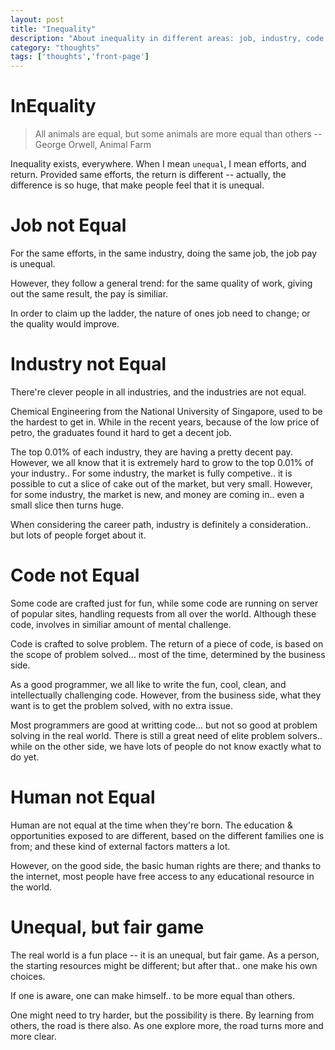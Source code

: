```yaml
---
layout: post
title: "Inequality"
description: "About inequality in different areas: job, industry, code, human."
category: "thoughts"
tags: ['thoughts','front-page']
---
```


# InEquality

>  All animals are equal, but some animals are more equal than others -- George Orwell, Animal Farm

Inequality exists, everywhere. When I mean `unequal`, I mean efforts, and return. Provided same efforts, the return is different -- actually, the difference is so huge, that make people feel that it is unequal.


# Job not Equal

For the same efforts, in the same industry, doing the same job, the job pay is unequal. 

However, they follow a general trend: for the same quality of work, giving out the same result, the pay is similiar.

In order to claim up the ladder, the nature of ones job need to change; or the quality would improve.

# Industry not Equal

There're clever people in all industries, and the industries are not equal.

Chemical Engineering from the National University of Singapore, used to be the hardest to get in. While in the recent years, because of the low price of petro, the graduates found it hard to get a decent job.

The top 0.01% of each industry, they are having a pretty decent pay. However, we all know that it is extremely hard to grow to the top 0.01% of your industry.. For some industry, the market is fully competive.. it is possible to cut a slice of cake out of the market, but very small. However, for some industry, the market is new, and money are coming in.. even a small slice then turns huge.

When considering the career path, industry is definitely a consideration.. but lots of people forget about it.


# Code not Equal

Some code are crafted just for fun, while some code are running on server of popular sites, handling requests from all over the world. Although these code, involves in similiar amount of mental challenge.

Code is crafted to solve problem. The return of a piece of code, is based on the scope of problem solved... most of the time, determined by the business side.

As a good programmer, we all like to write the fun, cool, clean, and intellectually challenging code. However, from the business side, what they want is to get the problem solved, with no extra issue.

Most programmers are good at writting code... but not so good at problem solving in the real world. There is still a great need of elite problem solvers.. while on the other side, we have lots of people do not know exactly what to do yet.


# Human not Equal

Human are not equal at the time when they're born. The education & opportunities exposed to are different, based on the different families one is from; and these kind of external factors matters a lot.

However, on the good side, the basic human rights are there; and thanks to the internet, most people have free access to any educational resource in the world.


# Unequal, but fair game

The real world is a fun place -- it is an unequal, but fair game. As a person, the starting resources might be different; but after that.. one make his own choices.

If one is aware, one can make himself.. to be more equal than others.

One might need to try harder, but the possibility is there. By learning from others, the road is there also. As one explore more, the road turns more and more clear.
